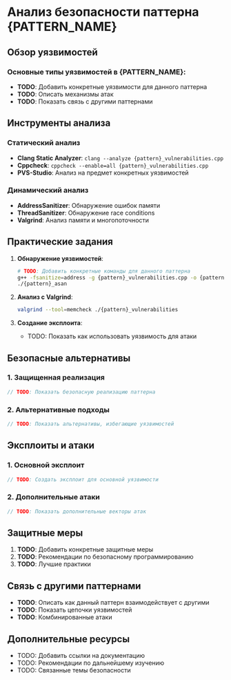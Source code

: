 # Анализ безопасности паттерна {PATTERN_NAME}

## Обзор уязвимостей

### Основные типы уязвимостей в {PATTERN_NAME}:
- **TODO**: Добавить конкретные уязвимости для данного паттерна
- **TODO**: Описать механизмы атак
- **TODO**: Показать связь с другими паттернами

## Инструменты анализа

### Статический анализ
- **Clang Static Analyzer**: `clang --analyze {pattern}_vulnerabilities.cpp`
- **Cppcheck**: `cppcheck --enable=all {pattern}_vulnerabilities.cpp`
- **PVS-Studio**: Анализ на предмет конкретных уязвимостей

### Динамический анализ
- **AddressSanitizer**: Обнаружение ошибок памяти
- **ThreadSanitizer**: Обнаружение race conditions
- **Valgrind**: Анализ памяти и многопоточности

## Практические задания

1. **Обнаружение уязвимостей**:
   ```bash
   # TODO: Добавить конкретные команды для данного паттерна
   g++ -fsanitize=address -g {pattern}_vulnerabilities.cpp -o {pattern}_asan
   ./{pattern}_asan
   ```

2. **Анализ с Valgrind**:
   ```bash
   valgrind --tool=memcheck ./{pattern}_vulnerabilities
   ```

3. **Создание эксплоита**:
   - TODO: Показать как использовать уязвимость для атаки

## Безопасные альтернативы

### 1. Защищенная реализация
```cpp
// TODO: Показать безопасную реализацию паттерна
```

### 2. Альтернативные подходы
```cpp
// TODO: Показать альтернативы, избегающие уязвимостей
```

## Эксплоиты и атаки

### 1. Основной эксплоит
```cpp
// TODO: Создать эксплоит для основной уязвимости
```

### 2. Дополнительные атаки
```cpp
// TODO: Показать дополнительные векторы атак
```

## Защитные меры

1. **TODO**: Добавить конкретные защитные меры
2. **TODO**: Рекомендации по безопасному программированию
3. **TODO**: Лучшие практики

## Связь с другими паттернами

- **TODO**: Описать как данный паттерн взаимодействует с другими
- **TODO**: Показать цепочки уязвимостей
- **TODO**: Комбинированные атаки

## Дополнительные ресурсы

- TODO: Добавить ссылки на документацию
- TODO: Рекомендации по дальнейшему изучению
- TODO: Связанные темы безопасности

